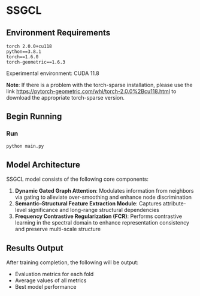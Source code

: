 # SSGCL


## Environment Requirements

```
torch 2.0.0+cu118
python==3.8.1
torch==1.6.0
torch-geometric==1.6.3
```

Experimental environment: CUDA 11.8

**Note**: If there is a problem with the torch-sparse installation, please use the link 
https://pytorch-geometric.com/whl/torch-2.0.0%2Bcu118.html to download the appropriate torch-sparse version.

## Begin Running


### Run 
```bash
python main.py
```

## Model Architecture

SSGCL model consists of the following core components:

1. **Dynamic Gated Graph Attention**: Modulates information from neighbors via gating to alleviate over-smoothing and enhance node discrimination
2. **Semantic–Structural Feature Extraction Module**: Captures attribute-level significance and long-range structural dependencies
3. **Frequency Contrastive Regularization (FCR)**: Performs contrastive learning in the spectral domain to enhance representation consistency and preserve multi-scale structure

## Results Output

After training completion, the following will be output:
- Evaluation metrics for each fold
- Average values of all metrics
- Best model performance
